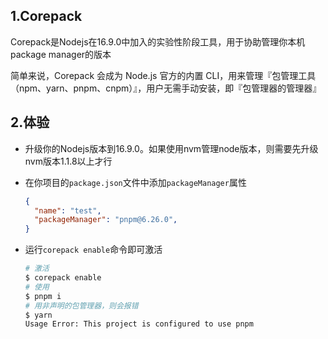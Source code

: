 ## 1.Corepack

Corepack是Nodejs在16.9.0中加入的实验性阶段工具，用于协助管理你本机package manager的版本

简单来说，Corepack 会成为 Node.js 官方的内置 CLI，用来管理『包管理工具（npm、yarn、pnpm、cnpm）』，用户无需手动安装，即『包管理器的管理器』

## 2.体验

- 升级你的Nodejs版本到16.9.0。如果使用nvm管理node版本，则需要先升级nvm版本1.1.8以上才行

- 在你项目的`package.json`文件中添加`packageManager`属性

  ```json
  {
    "name": "test",
    "packageManager": "pnpm@6.26.0",
  }
  ```

- 运行`corepack enable`命令即可激活

  ```bash
  # 激活
  $ corepack enable
  # 使用
  $ pnpm i
  # 用非声明的包管理器，则会报错
  $ yarn
  Usage Error: This project is configured to use pnpm
  ```

